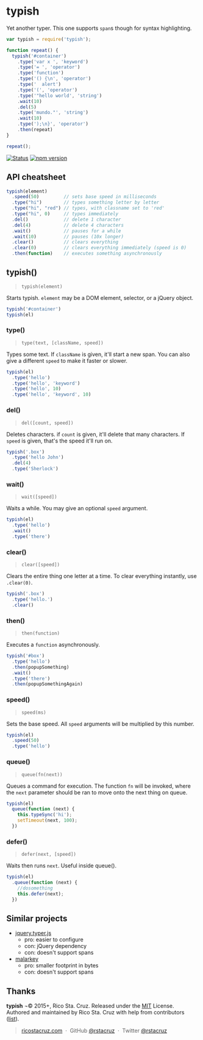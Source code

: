 # typish

Yet another typer. This one supports `span`s though for syntax highlighting.

```js
var typish = require('typish');

function repeat() {
  typish('#container')
    .type('var x ', 'keyword')
    .type('= ', 'operator')
    .type('function')
    .type('() {\n', 'operator')
    .type('  alert')
    .type('(', 'operator')
    .type('"hello world', 'string')
    .wait(10)
    .del(5)
    .type('mundo."', 'string')
    .wait(10)
    .type(');\n}', 'operator')
    .then(repeat)
}

repeat();
```

[![Status](http://img.shields.io/travis/rstacruz/typish/master.svg)](https://travis-ci.org/rstacruz/typish "See test builds")
[![npm version](http://img.shields.io/npm/v/typish)](https://npmjs.org/package/typish "View this project on npm")

## API cheatsheet

```js
typish(element)
  .speed(50)         // sets base speed in milliseconds
  .type("hi")        // types something letter by letter
  .type("hi", "red") // types, with classname set to 'red'
  .type("hi", 0)     // types immediately
  .del()             // delete 1 character
  .del(4)            // delete 4 characters
  .wait()            // pauses for a while
  .wait(10)          // pauses (10x longer)
  .clear()           // clears everything
  .clear(0)          // clears everything immediately (speed is 0)
  .then(function)    // executes something asynchronously
```

<!-- include: index.js -->

## typish()
> `typish(element)`

Starts typish. `element` may be a DOM element, selector, or a jQuery
object.

```js
typish('#container')
typish(el)
```

### type()
> `type(text, [className, speed])`

Types some text. If `className` is given, it'll start a new span.
You can also give a different `speed` to make it faster or slower.

```js
typish(el)
  .type('hello')
  .type('hello', 'keyword')
  .type('hello', 10)
  .type('hello', 'keyword', 10)
```

### del()
> `del([count, speed])`

Deletes characters. if `count` is given, it'll delete that many
characters.  If `speed` is given, that's the speed it'll run on.

```js
typish('.box')
  .type('hello John')
  .del(4)
  .type('Sherlock')
```

### wait()
> `wait([speed])`

Waits a while. You may give an optional `speed` argument.

```js
typish(el)
  .type('hello')
  .wait()
  .type('there')
```

### clear()
> `clear([speed])`

Clears the entire thing one letter at a time. To clear everything
instantly, use `.clear(0)`.

```js
typish('.box')
  .type('hello.')
  .clear()
```

### then()
> `then(function)`

Executes a `function` asynchronously.

```js
typish('#box')
  .type('hello')
  .then(popupSomething)
  .wait()
  .type('there')
  .then(popupSomethingAgain)
```

### speed()
> `speed(ms)`

Sets the base speed. All `speed` arguments will be multiplied by this
number.

```js
typish(el)
  .speed(50)
  .type('hello')
```

### queue()
> `queue(fn(next))`

Queues a command for execution. The function `fn` will be invoked, where
the `next` parameter should be ran to move onto the next thing on queue.

```js
typish(el)
  queue(function (next) {
    this.typeSync('hi');
    setTimeout(next, 100);
  })
```

### defer()
> `defer(next, [speed])`

Waits then runs `next`. Useful inside queue().

```js
typish(el)
  .queue(function (next) {
    //dosomething
    this.defer(next);
  })
```

<!-- /include -->

## Similar projects

* [jquery.typer.js](https://github.com/layervault/jquery.typer.js)
    * pro: easier to configure
    * con: jQuery dependency
    * con: doesn't support spans
* [malarkey](https://github.com/yuanqing/malarkey)
    * pro: smaller footprint in bytes
    * con: doesn't support spans

## Thanks

**typish** ¬© 2015+, Rico Sta. Cruz. Released under the [MIT] License.<br>
Authored and maintained by Rico Sta. Cruz with help from contributors ([list][contributors]).

> [ricostacruz.com](http://ricostacruz.com) &nbsp;&middot;&nbsp;
> GitHub [@rstacruz](https://github.com/rstacruz) &nbsp;&middot;&nbsp;
> Twitter [@rstacruz](https://twitter.com/rstacruz)

[MIT]: http://mit-license.org/
[contributors]: http://github.com/rstacruz/typish/contributors
